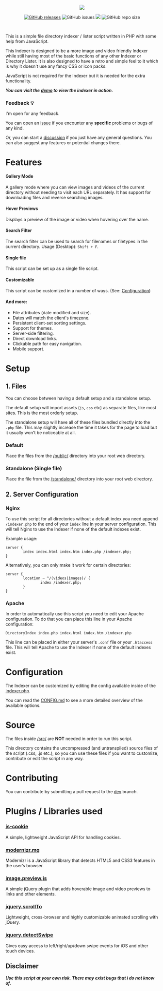 <p align="center">
<img src="https://raw.githubusercontent.com/sixem/eyy-indexer/dev/logo.png">
</p>

<p align="center">
<a href="https://github.com/sixem/eyy-indexer/releases"><img alt="GitHub releases" src="https://img.shields.io/github/v/release/sixem/eyy-indexer?color=37bd44&style=for-the-badge"></a> <img alt="GitHub issues" src="https://img.shields.io/github/issues/sixem/eyy-indexer?style=for-the-badge"> <img src="https://img.shields.io/github/license/sixem/eyy-indexer?style=for-the-badge"> <img alt="GitHub repo size" src="https://img.shields.io/github/repo-size/sixem/eyy-indexer?style=for-the-badge">
</p>

<br/>

This is a simple file directory indexer / lister script written in PHP with some help from JavaScript.

This Indexer is designed to be a more image and video friendly Indexer while still having most of the basic functions of any other Indexer or Directory Lister. It is also designed to have a retro and simple feel to it which is why it doesn't use any fancy CSS or icon packs.

JavaScript is not required for the Indexer but it is needed for the extra functionality.

***You can visit the [demo](https://five.sh/demo/indexer/) to view the indexer in action.***

### Feedback :bulb:
I'm open for any feedback.

You can open an [issue](https://github.com/sixem/eyy-indexer/issues) if you encounter any **specific** problems or bugs of any kind.

Or, you can start a [discussion](https://github.com/sixem/eyy-indexer/discussions) if you just have any general questions. You can also suggest any features or potential changes there.

# Features
#### **Gallery Mode**
A gallery mode where you can view images and videos of the current directory without needing to visit each URL separately. It has support for downloading files and reverse searching images.
#### **Hover Previews**
Displays a preview of the image or video when hovering over the name.
#### **Search Filter**
The search filter can be used to search for filenames or filetypes in the current directory. Usage (Desktop): `Shift + F`.
#### **Single file**
This script can be set up as a single file script.
#### **Customizable**
This script can be customized in a number of ways. (See: [Configuration](#configuration))
#### **And more:**
+ File attributes (date modified and size).
+ Dates will match the client's timezone.
+ Persistent client-set sorting settings.
+ Support for themes.
+ Server-side filtering.
+ Direct download links.
+ Clickable path for easy navigation.
+ Mobile support.

# Setup
## 1. Files

You can choose between having a default setup and a standalone setup.

The default setup will import assets (`js`, `css` etc) as separate files, like most sites. This is the most orderly setup.

The standalone setup will have all of these files bundled directly into the `.php` file. This may slightly increase the time it takes for the page to load but it usually won't be noticeable at all.

### Default
Place the files from the [/public/](public/) directory into your root web directory.
### Standalone (Single file)
Place the file from the [/standalone/](standalone/) directory into your root web directory.

## 2. Server Configuration

### Nginx
To use this script for all directories without a default index you need append `/indexer.php` to the end of your `index` line in your server configuration. This will tell Nginx to use the Indexer if none of the default indexes exist.

Example usage:
```
server {
        index index.html index.htm index.php /indexer.php;
}

```
Alternatively, you can only make it work for certain directories:
```
server {
        location ~ ^/(videos|images)/ {
                index /indexer.php;
        }
}

```
### Apache
In order to automatically use this script you need to edit your Apache configuration. To do that you can place this line in your Apache configuration:

```
DirectoryIndex index.php index.html index.htm /indexer.php
```

This line can be placed in either your server's `.conf` file or your `.htaccess` file. This will tell Apache to use the Indexer if none of the default indexes exist.

# Configuration
The Indexer can be customized by editing the config available inside of the [indexer.php](public/indexer.php).

You can read the [CONFIG.md](CONFIG.md) to see a more detailed overview of the available options.

# Source
The files inside [/src/](src/) are **NOT** needed in order to run this script.

This directory contains the uncompressed (and untranspiled) source files of the script (.css, .js etc.), so you can use these files if you want to customize, contribute or edit the script in any way.

# Contributing
You can contribute by submitting a pull request to the [dev](https://github.com/sixem/eyy-indexer/tree/dev) branch.

# Plugins / Libraries used
### [js-cookie](https://github.com/js-cookie/js-cookie)
A simple, lightweight JavaScript API for handling cookies.

### [modernizr.mq](https://github.com/Modernizr/Modernizr)
Modernizr is a JavaScript library that detects HTML5 and CSS3 features in the user’s browser.

### [image.preview.js](https://github.com/sixem/image.preview.js)
A simple jQuery plugin that adds hoverable image and video previews to links and other elements.

### [jquery.scrollTo](https://github.com/flesler/jquery.scrollTo)
Lightweight, cross-browser and highly customizable animated scrolling with jQuery.

### [jquery.detectSwipe](http://github.com/marcandre/detect_swipe)
Gives easy access to left/right/up/down swipe events for iOS and other touch devices.

## Disclaimer
***Use this script at your own risk. There may exist bugs that i do not know of.***
